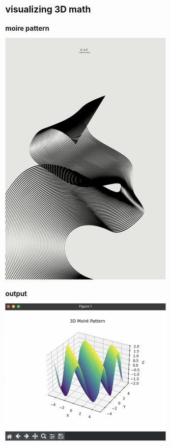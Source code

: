 # visualizing 3D math 

## moire pattern
![moire](moire-pattern.jpeg)

## output
![matlab](output.png)


